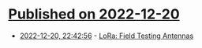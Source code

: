 # [Published on 2022-12-20](index.md)

* [2022-12-20, 22:42:56](https://news.ycombinator.com/item?id=34073834) - [LoRa: Field Testing Antennas](https://www.sparkfun.com/news/5497)
